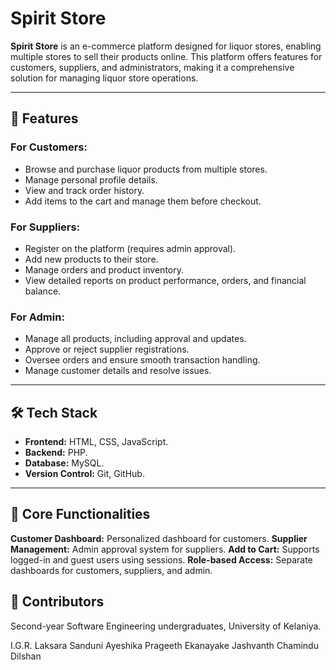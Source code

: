 # Spirit Store

**Spirit Store** is an e-commerce platform designed for liquor stores, enabling multiple stores to sell their products online. This platform offers features for customers, suppliers, and administrators, making it a comprehensive solution for managing liquor store operations.

---

## 🚀 Features

### For Customers:

- Browse and purchase liquor products from multiple stores.
- Manage personal profile details.
- View and track order history.
- Add items to the cart and manage them before checkout.

### For Suppliers:

- Register on the platform (requires admin approval).
- Add new products to their store.
- Manage orders and product inventory.
- View detailed reports on product performance, orders, and financial balance.

### For Admin:

- Manage all products, including approval and updates.
- Approve or reject supplier registrations.
- Oversee orders and ensure smooth transaction handling.
- Manage customer details and resolve issues.

---

## 🛠️ Tech Stack

- **Frontend:** HTML, CSS, JavaScript.
- **Backend:** PHP.
- **Database:** MySQL.
- **Version Control:** Git, GitHub.

---

## 🛒 Core Functionalities

**Customer Dashboard:** Personalized dashboard for customers.
**Supplier Management:** Admin approval system for suppliers.
**Add to Cart:** Supports logged-in and guest users using sessions.
**Role-based Access:** Separate dashboards for customers, suppliers, and admin.

## 👥 Contributors

Second-year Software Engineering undergraduates, University of Kelaniya.

I.G.R. Laksara
Sanduni Ayeshika
Prageeth Ekanayake
Jashvanth
Chamindu Dilshan
